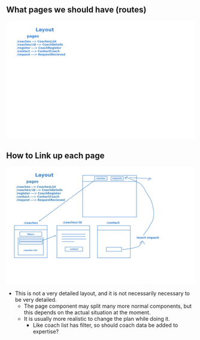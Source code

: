 ## **What pages we should have (routes)**

![Alt start from what pages we should have](pic/01.jpg)

## **How to Link up each page**

![Alt How to link up each page](pic/02.jpg)

- This is not a very detailed layout, and it is not necessarily necessary to be very detailed.
  - The page component may split many more normal components, but this depends on the actual situation at the moment.
  - It is usually more realistic to change the plan while doing it.
    - Like coach list has filter, so should coach data be added to expertise?
